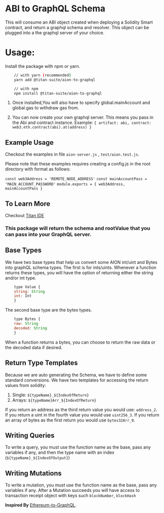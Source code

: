 # ABI to GraphQL Schema

This will consume an ABI object created when deploying a Solidity Smart contract, and return a graphql schema and resolver. This object can be plugged into a the graphql server of your choice.

# Usage:

Install the package with npm or yarn.

```sh
    // with yarn (recommended)
    yarn add @titan-suite/aion-to-graphql

    // with npm
    npm install @titan-suite/aion-to-graphql
```

1.  Once installed,You will also have to specify global.mainAccount and global.gas to withdraw gas from.

2.  You can now create your own graphql server. This means you pass in the Abi and contract instance.
    Example:
    `{ artifact: abi, contract: web3.eth.contract(abi).at(address) }`

## Example Usage

Checkout the examples in file `aion-server.js` , `test/aion.test.js`.

Please note that these examples requires creating a config.js in the root directory with format as follows:

`const web3Address = 'REMOTE_NODE_ADDRESS'`
`const mainAccountPass = 'MAIN_ACCOUNT_PASSWORD'`
`module.exports = { web3Address, mainAccountPass }`

## To Learn More

Checkout [Titan IDE](https://github.com/titan-suite/ide#interacting-with-functions)

### This package will return the schema and rootValue that you can pass into your GraphQL server.

## Base Types

We have two base types that help us convert some AION int/uint and Bytes into graphQL schema types. The first is for ints/uints. Whenever a function returns these types, you will have the option of returning either the string and/or int type.

```javascript
    type Value {
    string: String
    int: Int
    }
```

The second base type are the bytes types.

```javascript
    type Bytes {
    raw: String
    decoded: String
    }
```

When a function returns a bytes, you can choose to return the raw data or the decoded data if desired.

## Return Type Templates

Because we are auto generating the Schema, we have to define some standard conversions. We have two templates for accessing the return values from solidity:

1. Single: `${typeName}_${IndexOfReturn}`
2. Arrays: `${typeName}Arr_${IndexOfReturn}`

If you return an address as the third return value you would use: `address_2`. If you return a uint in the fourth value you would use `uint256_3`. If you return an array of bytes as the first return you would use `bytes32Arr_0`.

## Writing Queries

To write a query, you must use the function name as the base, pass any variables if any, and then the type name with an index (`${typeName}_${IndexOfOutput}`)

## Writing Mutations

To write a mutation, you must use the function name as the base, pass any variables if any. After a Mutation succeeds you will have access to transaction receipt object with keys such `blockNumber`, `blockHash`

**Inspired By** [Ethereum-to-GraphQL](https://github.com/hellosugoi/Ethereum-to-GraphQL/).
